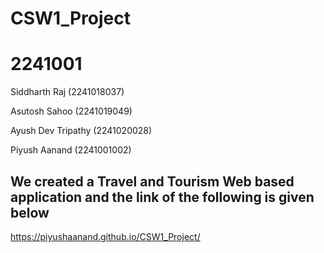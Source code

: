 # CSW1_Project 
# 2241001
Siddharth Raj (2241018037)

Asutosh Sahoo (2241019049) 

Ayush Dev Tripathy (2241020028)

Piyush Aanand (2241001002)

## We created a Travel and Tourism Web based application and the link of the following is given below 

https://piyushaanand.github.io/CSW1_Project/
